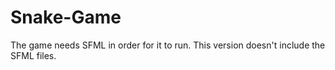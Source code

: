 # Snake-Game
The game needs SFML in order for it to run. This version doesn't include the SFML files. 
